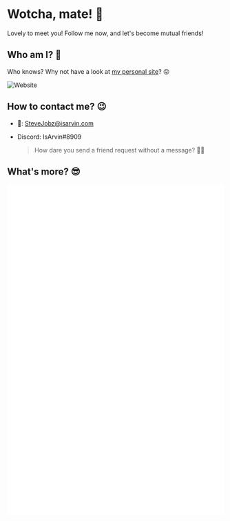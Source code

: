 # Wotcha, mate! 👋

Lovely to meet you! Follow me now, and let's become mutual friends!

## Who am I? 🤔

Who knows? Why not have a look at [my personal site](https://isarvin.com/)? 😜

![Website](https://img.shields.io/website?label=isarvin.com&url=https%3A%2F%2Fisarvin.com)

## How to contact me? 😉

- 📧: SteveJobz@isarvin.com
- Discord: IsArvin#8909

  > How dare you send a friend request without a message? 👮‍♂️

## What's more? 😎

![Metrics](/my_metrics.svg)
